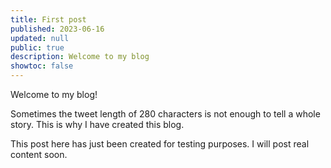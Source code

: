 ```yaml
---
title: First post
published: 2023-06-16
updated: null
public: true
description: Welcome to my blog
showtoc: false
---
```


Welcome to my blog!

Sometimes the tweet length of 280 characters is not enough to tell a whole story. This is why I have created this blog.

This post here has just been created for testing purposes. I will post real content soon.
